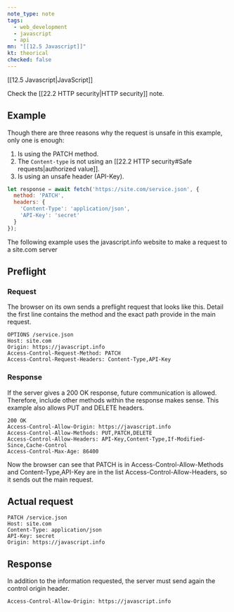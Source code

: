 ```yaml
---
note_type: note
tags:
  - web_development
  - javascript
  - api
mn: "[[12.5 Javascript]]"
kt: theorical
checked: false
---
```

[[12.5 Javascript|JavaScript]]

Check the [[22.2 HTTP security|HTTP security]] note. 
## Example
Though there are three reasons why the request is unsafe in this example, only one is enough:
1. Is using the PATCH method.
2. The `Content-type` is not using an [[22.2 HTTP security#Safe requests|authorized value]].
3. Is using an unsafe header (API-Key).

```js
let response = await fetch('https://site.com/service.json', {
  method: 'PATCH',
  headers: {
    'Content-Type': 'application/json',
    'API-Key': 'secret'
  }
});
```

The following example uses the javascript.info website to make a request to a site.com server
## Preflight
### Request
The browser on its own sends a preflight request that looks like this. Detail the first line contains the method and the exact path provide in the main request. 

```
OPTIONS /service.json
Host: site.com
Origin: https://javascript.info
Access-Control-Request-Method: PATCH
Access-Control-Request-Headers: Content-Type,API-Key
```

### Response
If the server gives a 200 OK response, future communication is allowed. Therefore, include other methods within the response makes sense. This example also allows PUT and DELETE headers. 

```
200 OK
Access-Control-Allow-Origin: https://javascript.info
Access-Control-Allow-Methods: PUT,PATCH,DELETE
Access-Control-Allow-Headers: API-Key,Content-Type,If-Modified-Since,Cache-Control
Access-Control-Max-Age: 86400
```

Now the browser can see that PATCH is in Access-Control-Allow-Methods and Content-Type,API-Key are in the list Access-Control-Allow-Headers, so it sends out the main request.

## Actual request
```
PATCH /service.json
Host: site.com
Content-Type: application/json
API-Key: secret
Origin: https://javascript.info
```

## Response
In addition to the information requested, the server must send again the control origin header.

```
Access-Control-Allow-Origin: https://javascript.info
```

